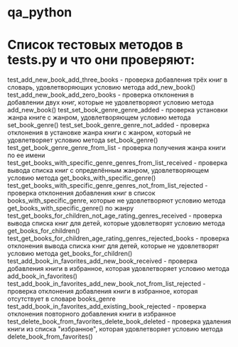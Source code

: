 # qa_python
# Список тестовых методов в tests.py и что они проверяют:

test_add_new_book_add_three_books - проверка добавления трёх книг в словарь, удовлетворяющих условию метода add_new_book()
test_add_new_book_add_zero_books - проверка отклонения в добавлении двух книг, которые не удовлетворяют условию метода add_new_book()
test_set_book_genre_genre_added - проверка установки жанра книге с жанром, удовлетворяющем условию метода set_book_genre()
test_set_book_genre_genre_not_added - проверка отклонения в установке жанра книги с жанром, который не удовлетворяет условию метода set_book_genre()
test_get_book_genre_genre_from_list - проверка получения жанра книги по ее имени
test_get_books_with_specific_genre_genres_from_list_received - проверка вывода списка книг с определённым жанром, удовлетворяющем условию метода get_books_with_specific_genre()
test_get_books_with_specific_genre_genres_not_from_list_rejected  -  проверка  отклонения  добавления книг в  список books_with_specific_genre, которые не удовлетворяют условию метода  get_books_with_specific_genre() по жанру
test_get_books_for_children_not_age_rating_genres_received - проверка вывода списка книг для детей, которые удовлетворят условию метода get_books_for_children()
test_get_books_for_children_age_rating_genres_rejected_books - проверка отклонения вывода списка книг для детей, которые не удовлетворят условию метода get_books_for_children()
test_add_book_in_favorites_add_new_book_received - проверка добавления книги в избранное, которая удовлетворяет условию метода add_book_in_favorites()
test_add_book_in_favorites_add_new_book_not_from_list_rejected - проверка отклонения добавления книги в избранное, которая отсутствует в словаре books_genre
test_add_book_in_favorites_add_existing_book_rejected - проверка отклонения повторного добавления книги в избранное
test_delete_book_from_favorites_delete_book_deleted - проверка удаления книги из списка "избранное", которая удовлетворяет условию метода delete_book_from_favorites()